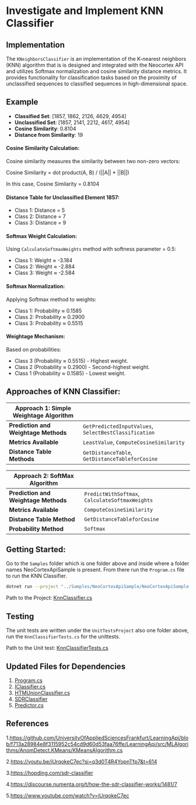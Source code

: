 # Investigate and Implement KNN Classifier

## Implementation

The `KNeighborsClassifier` is an implementation of the K-nearest neighbors (KNN) algorithm that is is designed and integrated with the Neocortex API and utilizes Softmax normalization and cosine similarity distance metrics. It provides functionality for classification tasks based on the proximity of unclassified sequences to classified sequences in high-dimensional space.


## Example

- **Classified Set**: [1857, 1862, 2126, 4629, 4954]
- **Unclassified Set**: [1857, 2141, 2212, 4617, 4954]
- **Cosine Similarity**: 0.8104
- **Distance from Similarity**: 19

#### Cosine Similarity Calculation:
Cosine similarity measures the similarity between two non-zero vectors:

Cosine Similarity = dot product(A, B) / (||A|| * ||B||)

In this case, Cosine Similarity = 0.8104

#### Distance Table for Unclassified Element 1857:
- Class 1: Distance = 5
- Class 2: Distance = 7
- Class 3: Distance = 9

#### Softmax Weight Calculation:
Using `CalculateSoftmaxWeights` method with softness parameter = 0.5:

- Class 1: Weight ≈ -3.184
- Class 2: Weight ≈ -2.884
- Class 3: Weight ≈ -2.584

#### Softmax Normalization:
Applying Softmax method to weights:

- Class 1: Probability ≈ 0.1585
- Class 2: Probability ≈ 0.2900
- Class 3: Probability ≈ 0.5515

#### Weightage Mechanism:
Based on probabilities:

- Class 3 (Probability ≈ 0.5515) - Highest weight.
- Class 2 (Probability ≈ 0.2900) - Second-highest weight.
- Class 1 (Probability ≈ 0.1585) - Lowest weight.



## Approaches of KNN Classifier:

| **Approach 1: Simple Weightage Algorithm** |  |
| --- | --- |
| **Prediction and Weightage Methods** | `GetPredictedInputValues`, `SelectBestClassification` |
| **Metrics Available** | `LeastValue`, `ComputeCosineSimilarity` |
| **Distance Table Methods** | `GetDistanceTable`, `GetDistanceTableforCosine` |

| **Approach 2: SoftMax Algorithm**          |  |
| --- | --- |
| **Prediction and Weightage Methods**       | `PredictWithSoftmax`, `CalculateSoftmaxWeights` |
| **Metrics Available** | `ComputeCosineSimilarity` |
| **Distance Table Method** | `GetDistanceTableforCosine` |
| **Probability Method** | `Softmax` |


## Getting Started:

Go to the `Samples` folder which is one folder above and inside where a folder names NeoCortexApiSample is present.
From there run the `Program.cs` file to run the KNN Classifier.

```bash
dotnet run --project "../Samples/NeoCortexApiSample/NeoCortexApiSample.csproj"
```

Path to the
Project: [KnnClassifier.cs](https://github.com/IndranilSaha09/neocortexapi/blob/master/source/NeoCortexApi/Classifiers/KnnClassifier.cs)


## Testing

The unit tests are written under the `UnitTestsProject` also one folder above, run the `KnnClassifierTests.cs` for the
unittests.

Path to the Unit
test: [KnnClassifierTests.cs](https://github.com/IndranilSaha09/neocortexapi/blob/master/source/UnitTestsProject/KnnClassifierTests.cs)


## Updated Files for Dependencies

1. [Program.cs](https://github.com/IndranilSaha09/neocortexapi/blob/master/source/Samples/NeoCortexApiSample/Program.cs)
2. [IClassifier.cs](https://github.com/IndranilSaha09/neocortexapi/blob/master/source/NeoCortexApi/Classifiers/IClassifier.cs)
3. [HTMUnionClassifier.cs](https://github.com/IndranilSaha09/neocortexapi/blob/master/source/NeoCortexApi/Classifiers/HtmUnionClassifier.cs)
4. [SDRClassifier](https://github.com/IndranilSaha09/neocortexapi/blob/master/source/NeoCortexApi/Classifiers/SDRClassifier.cs)
5. [Predictor.cs](https://github.com/IndranilSaha09/neocortexapi/blob/master/source/NeoCortexApi/Predictor.cs)

## References

1.https://github.com/UniversityOfAppliedSciencesFrankfurt/LearningApi/blob/f713a28984e8f3115952c54cd9d60d53faa76ffe/LearningApi/src/MLAlgorithms/AnomDetect.KMeans/KMeansAlgorithm.cs

2.https://youtu.be/iUrqokeC7ec?si=q3d0T4R4YopnTfp7&t=614

3.https://hopding.com/sdr-classifier

4.https://discourse.numenta.org/t/how-the-sdr-classifier-works/1481/7

5.https://www.youtube.com/watch?v=iUrqokeC7ec


